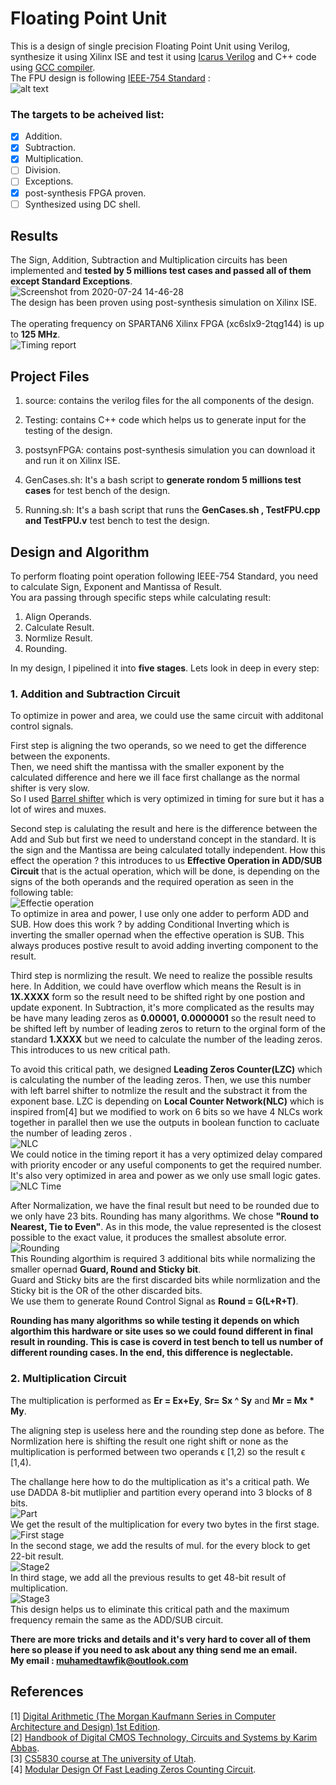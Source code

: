 # Floating Point Unit

This is a design of single precision Floating Point Unit using Verilog, synthesize it using Xilinx ISE and test it using [Icarus Verilog](https://iverilog.fandom.com/wiki/User_Guide) and C++ code using [GCC compiler](https://gcc.gnu.org/).<br/>
The FPU design is following  [IEEE-754 Standard](https://en.wikipedia.org/wiki/IEEE_754) :<br/>
![alt text](https://media.geeksforgeeks.org/wp-content/uploads/Single-Precision-IEEE-754-Floating-Point-Standard.jpg)

### The targets to be acheived list: <br/>
- [X] Addition. <br/>
- [X] Subtraction. <br/>
- [X] Multiplication. <br/>
- [ ] Division. <br/>
- [ ] Exceptions. <br/>
- [X] post-synthesis FPGA proven. <br/>
- [ ] Synthesized using DC shell. <br/>

## Results

The Sign, Addition, Subtraction and Multiplication circuits has been implemented and **tested by 5 millions test cases and passed all of them except Standard Exceptions**. <br/>
![Screenshot from 2020-07-24 14-46-28](https://user-images.githubusercontent.com/36772600/88416796-1c0a6380-cde1-11ea-8c95-e7f82acb9b79.png)
<br/>
The design has been proven using post-synthesis simulation on Xilinx ISE. <br/>
<br/>
The operating frequency on SPARTAN6 Xilinx FPGA (xc6slx9-2tqg144) is up to **125 MHz**. <br/>
![Timing report](https://user-images.githubusercontent.com/36772600/88421252-8541a500-cde8-11ea-90dd-d0a56b72c423.png)

## Project Files 

1. source: contains the verilog files for the all components of the design. 

2. Testing: contains C++ code which helps us to generate input for the testing of the design.

3. postsynFPGA: contains post-synthesis simulation you can download it and run it on Xilinx ISE.

4. GenCases.sh: It's a bash script to **generate rondom 5 millions test cases** for test bench of the design.

5. Running.sh: It's a bash script that runs the **GenCases.sh , TestFPU.cpp and TestFPU.v** test bench to test the design. 

## Design and Algorithm

To perform floating point operation following IEEE-754 Standard, you need to calculate Sign, Exponent and Mantissa of Result.<br/>
You ara passing through specific steps while calculating result: <br/>
1. Align Operands. 
2. Calculate Result.
3. Normlize Result.
4. Rounding.

In my design, I pipelined it into **five stages**. Lets look in deep in every step:

### 1. Addition and Subtraction Circuit

To optimize in power and area, we could use the same circuit with additonal control signals. <br/>

First step is aligning the two operands, so we need to get the difference between the exponents. <br/>
Then, we need shift the mantissa with the smaller exponent by the calculated difference and here we ill face first challange as the normal shifter is very slow.<br/>
So I used [Barrel shifter](https://en.wikipedia.org/wiki/Barrel_shifter) which is very optimized in timing for sure but it has a lot of wires and muxes.<br/>

Second step is calulating the result and here is the difference between the Add and Sub but first we need to understand concept in the standard. It is the sign and the Mantissa are being calculated totally independent. How this effect the operation ? this introduces to us **Effective Operation in ADD/SUB Circuit** that is the actual operation, which will be done, is depending on the signs of the both operands and the required operation as seen in the following table: <br/>
![Effectie operation](https://user-images.githubusercontent.com/36772600/88456692-0f891800-ce80-11ea-8585-7d8f344ec7d1.PNG) <br/>
To optimize in area and power, I use only one adder to perform ADD and SUB. How does this work ? by adding Conditional Inverting which is inverting the smaller opernad when the effective operation is SUB. This always produces postive result to avoid adding inverting component to the result. <br/>

Third step is normlizing the result. We need to realize the possible results here. In Addition, we could have overflow which means the Result is in **1X.XXXX** form so the result need to be shifted right by one postion and update exponent. In Subtraction, it's more complicated as the results may be have many leading zeros as **0.00001, 0.0000001** so the result need to be shifted left by number of leading zeros to return to the orginal form of the standard **1.XXXX** but we need to calculate the number of the leading zeros. This introduces to us new critical path.<br/>

To avoid this critical path, we designed **Leading Zeros Counter(LZC)** which is calculating the number of the leading zeros. Then, we use this number with left barrel shifter to notmlize the result and the substract it from the exponent base. LZC is depending on **Local Counter Network(NLC)** which is inspired from[4] but we modified to work on 6 bits so we have 4 NLCs work together in parallel then we use the outputs in boolean function to cacluate the number of leading zeros .<br/>
![NLC](https://user-images.githubusercontent.com/36772600/88457940-757a9d00-ce8a-11ea-9761-855267c9be60.PNG)<br/>
We could notice in the timing report it has a very optimized delay compared with priority encoder or any useful components to get the required number. It's also very optimized in area and power as we only use small logic gates.<br/>
![NLC Time](https://user-images.githubusercontent.com/36772600/88458005-08b3d280-ce8b-11ea-9c7e-7c369341ff24.PNG)<br/>

After Normalization, we have the final result but need to be rounded due to we only have 23 bits. Rounding has many algorithms. We chose **"Round to Nearest, Tie to Even"**. As in this mode, the value represented is the closest possible to the exact value, it produces the smallest absolute error.<br/>
![Rounding](https://user-images.githubusercontent.com/36772600/88458580-56cad500-ce8f-11ea-9e32-356232e40b98.PNG)<br/>
This Rounding algorthim is required 3 additional bits while normalizing the smaller opernad **Guard, Round and Sticky bit**. <br/>
Guard and Sticky bits are the first discarded bits while normlization and the Sticky bit is the OR of the other discarded bits.<br/>
We use them to generate Round Control Signal as **Round = G(L+R+T)**.

**Rounding has many algorithms so while testing it depends on which algorthim this hardware or site uses so we could found different in final result in rounding. This is case is coverd in test bench to tell us number of different rounding cases. In the end, this difference is neglectable.**

### 2. Multiplication Circuit

The multiplication is performed as **Er = Ex+Ey**, **Sr= Sx ^ Sy** and **Mr = Mx * My**.<br/>

The aligning step is useless here and the rounding step done as before. The Normlization here is shifting the result one right shift or none as the multiplication is performed between two operands ϵ [1,2) so the result ϵ [1,4).<br/>

The challange here how to do the multiplication as it's a critical path. We use DADDA 8-bit mutliplier and partition every operand into 3 blocks of 8 bits.<br/>
![Part](https://user-images.githubusercontent.com/36772600/88459209-eecabd80-ce93-11ea-9bbe-f33924ba0cb9.PNG)<br/>
We get the result of the multiplication for every two bytes in the first stage.<br/>
![First stage](https://user-images.githubusercontent.com/36772600/88459311-b081ce00-ce94-11ea-8f11-caea89c7ca8e.PNG)<br/>
In the second stage, we add the results of mul. for the every block to get 22-bit result.<br/>
![Stage2](https://user-images.githubusercontent.com/36772600/88459445-e7a4af00-ce95-11ea-9214-297663f094b1.PNG)<br/>
In third stage, we add all the previous results to get 48-bit result of multiplication.<br/> 
![Stage3](https://user-images.githubusercontent.com/36772600/88459510-3b16fd00-ce96-11ea-9a72-310978ac3aa7.PNG)<br/>
This design helps us to eliminate this critical path and the maximum frequency remain the same as the ADD/SUB circuit.

**There are more tricks and details and it's very hard to cover all of them here so please if you need to ask about any thing send me an email.**<br/>
**My email : muhamedtawfik@outlook.com**

## References
[1] [Digital Arithmetic (The Morgan Kaufmann Series in Computer Architecture and Design) 1st Edition](https://www.amazon.com/Digital-Arithmetic-Kaufmann-Computer-Architecture/dp/1558607986).<br/>
[2] [Handbook of Digital CMOS Technology, Circuits and Systems by Karim Abbas](https://www.amazon.com/Handbook-Digital-Technology-Circuits-Systems/dp/3030371948/ref=sr_1_1?keywords=handbook+of+digital+cmos&qid=1578725915&sr=8-1).<br/>
[3] [CS5830 course at The university of Utah](https://my.eng.utah.edu/~cs5830/).<br/>
[4] [Modular Design Of Fast Leading Zeros Counting Circuit](https://www.researchgate.net/publication/284919835_Modular_Design_Of_Fast_Leading_Zeros_Counting_Circuit).<br/>
